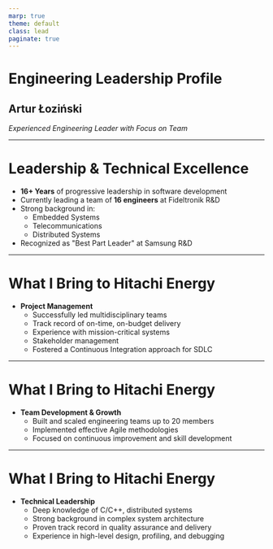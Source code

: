 ```yaml
---
marp: true
theme: default
class: lead
paginate: true
---
```


# Engineering Leadership Profile
## Artur Łoziński
*Experienced Engineering Leader with Focus on Team*

---

# Leadership & Technical Excellence

- **16+ Years** of progressive leadership in software development
- Currently leading a team of **16 engineers** at Fideltronik R&D
- Strong background in:
  - Embedded Systems
  - Telecommunications
  - Distributed Systems
- Recognized as "Best Part Leader" at Samsung R&D

---

# What I Bring to Hitachi Energy

- **Project Management**
  - Successfully led multidisciplinary teams
  - Track record of on-time, on-budget delivery
  - Experience with mission-critical systems
  - Stakeholder management
  - Fostered a Continuous Integration approach for SDLC

---

# What I Bring to Hitachi Energy

- **Team Development & Growth**
  - Built and scaled engineering teams up to 20 members
  - Implemented effective Agile methodologies
  - Focused on continuous improvement and skill development

---

# What I Bring to Hitachi Energy

- **Technical Leadership**
  - Deep knowledge of C/C++, distributed systems
  - Strong background in complex system architecture
  - Proven track record in quality assurance and delivery
  - Experience in high-level design, profiling, and debugging
